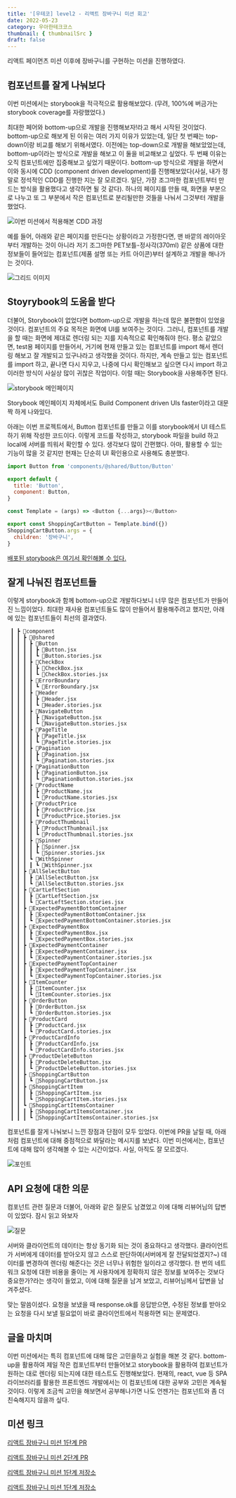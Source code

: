 ```yaml
---
title: '[우테코] level2 - 리액트 장바구니 미션 회고'
date: 2022-05-23
category: 우아한테크코스
thumbnail: { thumbnailSrc }
draft: false
---
```


리액트 페이먼츠 미션 이후에 장바구니를 구현하는 미션을 진행하였다.

## 컴포넌트를 잘게 나눠보다 

이번 미션에서는 storybook을 적극적으로 활용해보았다. (무려, 100%에 버금가는 storybook coverage를 자랑했었다.)

최대한 페어와 bottom-up으로 개발을 진행해보자!라고 해서 시작된 것이었다. bottom-up으로 해보게 된 이유는 여러 가지 이유가 있었는데, 일단 첫 번째는 top-down이랑 비교를 해보기 위해서였다. 이전에는 top-down으로 개발을 해보았었는데, bottom-up이라는 방식으로 개발을 해보고 이 둘을 비교해보고 싶었다. 두 번째 이유는 오직 컴포넌트에만 집중해보고 싶었기 때문이다. bottom-up 방식으로 개발을 하면서 이와 동시에 CDD (component driven development)를 진행해보았다(사실, 내가 정말로 정석적인 CDD를 진행한 지는 잘 모르겠다. 일단, 가장 조그마한 컴포넌트부터 만드는 방식을 활용했다고 생각하면 될 것 같다). 하나의 페이지를 만들 때, 화면을 부분으로 나누고 또 그 부분에서 작은 컴포넌트로 분리될만한 것들을 나눠서 그것부터 개발을 했었다.

![이번 미션에서 적용해본 CDD 과정](images/level2-shopping-cdd.png)

예를 들어, 아래와 같은 페이지를 만든다는 상황이라고 가정한다면, 맨 바깥의 레이아웃부터 개발하는 것이 아니라 저기 조그마한 PET보틀-정사각(370ml) 같은 상품에 대한 정보들이 들어있는 컴포넌트(제품 설명 또는 카트 아이콘)부터 설계하고 개발을 해나가는 것이다.

![그리드 이미지](images/level2-shopping-grid.png)

## Stoyrybook의 도움을 받다

더불어, Storybook이 없었다면 bottom-up으로 개발을 하는데 많은 불편함이 있었을 것이다. 컴포넌트의 주요 목적은 화면에 UI를 보여주는 것이다. 그러니, 컴포넌트를 개발을 할 때는 화면에 제대로 렌더링 되는 지를 지속적으로 확인해줘야 한다. 평소 같았으면, test용 페이지를 만들어서, 거기에 현재 만들고 있는 컴포넌트를 import 해서 렌더링 해보고 잘 개발되고 있구나라고 생각했을 것이다. 하지만, 계속 만들고 있는 컴포넌트를 import 하고, 끝나면 다시 지우고, 나중에 다시 확인해보고 싶으면 다시 import 하고 이러한 방식이 사실상 많이 귀찮은 작업이다. 이럴 때는 Storybook을 사용해주면 된다.

![storybook 메인페이지](images/level2-shopping-storybook.png)

Storybook 메인페이지 자체에서도 Build Component driven UIs faster이라고 대문짝 하게 나와있다.

아래는 이번 프로젝트에서, Button 컴포넌트를 만들고 이를 storybook에서 UI 테스트하기 위해 작성한 코드이다. 이렇게 코드를 작성하고, storybook 파일을 build 하고 local에 서버를 띄워서 확인할 수 있다. 생각보다 많이 간편했다. 아마, 활용할 수 있는 기능이 많을 것 같지만 현재는 단순히 UI 확인용으로 사용해도 충분했다.

```javascript
import Button from 'components/@shared/Button/Button'

export default {
  title: 'Button',
  component: Button,
}

const Template = (args) => <Button {...args}></Button>

export const ShoppingCartButton = Template.bind({})
ShoppingCartButton.args = {
  children: '장바구니',
}
```

[배포된 storybook은 여기서 확인해볼 수 있다.](https://627cc2af40cd06004a33c028-ljyfbzwkae.chromatic.com/?path=/story/button--shopping-cart-button)

## 잘게 나눠진 컴포넌트들

이렇게 storybook과 함께 bottom-up으로 개발하다보니 너무 많은 컴포넌트가 만들어진 느낌이었다. 최대한 재사용 컴포넌트들도 많이 만들어서 활용해주려고 했지만, 아래에 있는 컴포넌트들이 최선의 결과였다.

```
 ┃ ┣ 📂component
 ┃ ┃ ┣ 📂@shared
 ┃ ┃ ┃ ┣ 📂Button
 ┃ ┃ ┃ ┃ ┣ 📜Button.jsx
 ┃ ┃ ┃ ┃ ┗ 📜Button.stories.jsx
 ┃ ┃ ┃ ┣ 📂CheckBox
 ┃ ┃ ┃ ┃ ┣ 📜CheckBox.jsx
 ┃ ┃ ┃ ┃ ┗ 📜CheckBox.stories.jsx
 ┃ ┃ ┃ ┣ 📂ErrorBoundary
 ┃ ┃ ┃ ┃ ┗ 📜ErrorBoundary.jsx
 ┃ ┃ ┃ ┣ 📂Header
 ┃ ┃ ┃ ┃ ┣ 📜Header.jsx
 ┃ ┃ ┃ ┃ ┗ 📜Header.stories.jsx
 ┃ ┃ ┃ ┣ 📂NavigateButton
 ┃ ┃ ┃ ┃ ┣ 📜NavigateButton.jsx
 ┃ ┃ ┃ ┃ ┗ 📜NavigateButton.stories.jsx
 ┃ ┃ ┃ ┣ 📂PageTitle
 ┃ ┃ ┃ ┃ ┣ 📜PageTitle.jsx
 ┃ ┃ ┃ ┃ ┗ 📜PageTitle.stories.jsx
 ┃ ┃ ┃ ┣ 📂Pagination
 ┃ ┃ ┃ ┃ ┣ 📜Pagination.jsx
 ┃ ┃ ┃ ┃ ┗ 📜Pagination.stories.jsx
 ┃ ┃ ┃ ┣ 📂PaginationButton
 ┃ ┃ ┃ ┃ ┣ 📜PaginationButton.jsx
 ┃ ┃ ┃ ┃ ┗ 📜PaginationButton.stories.jsx
 ┃ ┃ ┃ ┣ 📂ProductName
 ┃ ┃ ┃ ┃ ┣ 📜ProductName.jsx
 ┃ ┃ ┃ ┃ ┗ 📜ProductName.stories.jsx
 ┃ ┃ ┃ ┣ 📂ProductPrice
 ┃ ┃ ┃ ┃ ┣ 📜ProductPrice.jsx
 ┃ ┃ ┃ ┃ ┗ 📜ProductPrice.stories.jsx
 ┃ ┃ ┃ ┣ 📂ProductThumbnail
 ┃ ┃ ┃ ┃ ┣ 📜ProductThumbnail.jsx
 ┃ ┃ ┃ ┃ ┗ 📜ProductThumbnail.stories.jsx
 ┃ ┃ ┃ ┣ 📂Spinner
 ┃ ┃ ┃ ┃ ┣ 📜Spinner.jsx
 ┃ ┃ ┃ ┃ ┗ 📜Spinner.stories.jsx
 ┃ ┃ ┃ ┗ 📂WithSpinner
 ┃ ┃ ┃ ┃ ┗ 📜WithSpinner.jsx
 ┃ ┃ ┣ 📂AllSelectButton
 ┃ ┃ ┃ ┣ 📜AllSelectButton.jsx
 ┃ ┃ ┃ ┗ 📜AllSelectButton.stories.jsx
 ┃ ┃ ┣ 📂CartLeftSection
 ┃ ┃ ┃ ┣ 📜CartLeftSection.jsx
 ┃ ┃ ┃ ┗ 📜CartLeftSection.stories.jsx
 ┃ ┃ ┣ 📂ExpectedPaymentBottomContainer
 ┃ ┃ ┃ ┣ 📜ExpectedPaymentBottomContainer.jsx
 ┃ ┃ ┃ ┗ 📜ExpectedPaymentBottomContainer.stories.jsx
 ┃ ┃ ┣ 📂ExpectedPaymentBox
 ┃ ┃ ┃ ┣ 📜ExpectedPaymentBox.jsx
 ┃ ┃ ┃ ┗ 📜ExpectedPaymentBox.stories.jsx
 ┃ ┃ ┣ 📂ExpectedPaymentContainer
 ┃ ┃ ┃ ┣ 📜ExpectedPaymentContainer.jsx
 ┃ ┃ ┃ ┗ 📜ExpectedPaymentContainer.stories.jsx
 ┃ ┃ ┣ 📂ExpectedPaymentTopContainer
 ┃ ┃ ┃ ┣ 📜ExpectedPaymentTopContainer.jsx
 ┃ ┃ ┃ ┗ 📜ExpectedPaymentTopContainer.stories.jsx
 ┃ ┃ ┣ 📂ItemCounter
 ┃ ┃ ┃ ┣ 📜ItemCounter.jsx
 ┃ ┃ ┃ ┗ 📜ItemCounter.stories.jsx
 ┃ ┃ ┣ 📂OrderButton
 ┃ ┃ ┃ ┣ 📜OrderButton.jsx
 ┃ ┃ ┃ ┗ 📜OrderButton.stories.jsx
 ┃ ┃ ┣ 📂ProductCard
 ┃ ┃ ┃ ┣ 📜ProductCard.jsx
 ┃ ┃ ┃ ┗ 📜ProductCard.stories.jsx
 ┃ ┃ ┣ 📂ProductCardInfo
 ┃ ┃ ┃ ┣ 📜ProductCardInfo.jsx
 ┃ ┃ ┃ ┗ 📜ProductCardInfo.stories.jsx
 ┃ ┃ ┣ 📂ProductDeleteButton
 ┃ ┃ ┃ ┣ 📜ProductDeleteButton.jsx
 ┃ ┃ ┃ ┗ 📜ProductDeleteButton.stories.jsx
 ┃ ┃ ┣ 📂ShoppingCartButton
 ┃ ┃ ┃ ┗ 📜ShoppingCartButton.jsx
 ┃ ┃ ┣ 📂ShoppingCartItem
 ┃ ┃ ┃ ┣ 📜ShoppingCartItem.jsx
 ┃ ┃ ┃ ┗ 📜ShoppingCartItem.stories.jsx
 ┃ ┃ ┗ 📂ShoppingCartItemsContainer
 ┃ ┃ ┃ ┣ 📜ShoppingCartItemsContainer.jsx
 ┃ ┃ ┃ ┗ 📜ShoppingCartItemsContainer.stories.jsx
```

컴포넌트를 잘게 나눠보니 느낀 장점과 단점이 모두 있었다. 이번에 PR을 날릴 때, 아래처럼 컴포넌트에 대해 중점적으로 봐달라는 메시지를 보냈다. 이번 미션에서는, 컴포넌트에 대해 많이 생각해볼 수 있는 시간이었다. 사실, 아직도 잘 모르겠다.

![포인트](images/level2-shopping-point.png)

## API 요청에 대한 의문

컴포넌트 관련 질문과 더불어, 아래와 같은 질문도 남겼었고 이에 대해 리뷰어님의 답변이 있었다. 잠시 읽고 와보자

![질문](images/level2-shopping-question.png)

서버와 클라이언트의 데이터는 항상 동기화 되는 것이 중요하다고 생각했다. 클라이언트가 서버에게 데이터를 받아오지 않고 스스로 판단하여(서버에게 잘 전달되었겠지?~) 데이터를 변경하여 렌더링 해준다는 것은 너무나 위험한 일이라고 생각했다. 한 번의 네트워크 요청에 대한 비용을 줄이는 게 사용자에게 정확하지 않은 정보를 보여주는 것보다 중요한가?라는 생각이 들었고, 이에 대해 질문을 남겨 보았고, 리뷰어님께서 답변을 남겨주셨다.

맞는 말씀이셨다. 요청을 보냈을 때 response.ok를 응답받으면, 수정된 정보를 받아오는 요청을 다시 보낼 필요없이 바로 클라이언트에서 적용하면 되는 문제였다.

## 글을 마치며

이번 미션에서는 특히 컴포넌트에 대해 많은 고민을하고 실험을 해본 것 같다. bottom-up을 활용하여 제일 작은 컴포넌트부터 만들어보고 storybook을 활용하여 컴포넌트가 원하는 대로 렌더링 되는지에 대한 테스트도 진행해보았다. 현재의, react, vue 등 SPA 라이브러리를 활용한 프론트엔드 개발에서는 이 컴포넌트에 대한 공부와 고민은 계속될 것이다. 이렇게 조금씩 고민을 해보면서 공부해나가면 나도 언젠가는 컴포넌트와 좀 더 친숙해지지 않을까 싶다.

## 미션 링크

[리액트 장바구니 미션 1단계 PR](https://github.com/woowacourse/react-shopping-cart/pull/91)

[리액트 장바구니 미션 2단계 PR](https://github.com/woowacourse/react-shopping-cart/pull/115)

[리액트 장바구니 미션 1단계 저장소](https://github.com/al-bur/react-shopping-cart/tree/albur-step1)

[리액트 장바구니 미션 1단계 저장소](https://github.com/al-bur/react-shopping-cart/tree/albur-step2)
